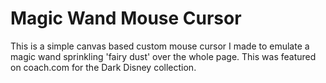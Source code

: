 # Magic Wand Mouse Cursor

This is a simple canvas based custom mouse cursor I made to emulate a magic wand sprinkling 'fairy dust' over the whole page.  This was featured on coach.com for the Dark Disney collection.
